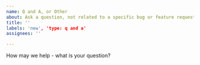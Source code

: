 ```yaml
---
name: Q and A, or Other
about: Ask a question, not related to a specific bug or feature request. (Note our contributor agreement at https://github.com/verilator/verilator/.github/blob/master/CONTRIBUTING.adoc)
title: ''
labels: 'new', 'type: q and a'
assignees: ''

---
```


How may we help - what is your question?
